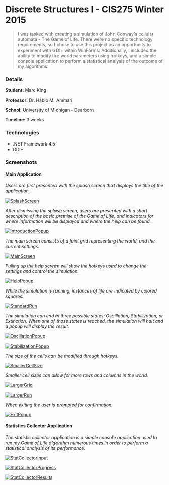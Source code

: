 Discrete Structures I - CIS275 Winter 2015
======
>I was tasked with creating a simulation of John Conway's cellular automata - The Game of Life. 
>There were no specific technology requirements, so I chose to use this project as an opportunity 
>to experiment with GDI+ within WinForms. Additionally, I included the ability to modify the world 
>parameters using hotkeys, and a simple console application to perform a statistical analysis of the
>outcome of my algorithms.

### Details

__Student:__ Marc King

__Professor:__ Dr. Habib M. Ammari

__School:__ University of Michigan - Dearborn

__Timeline:__ 3 weeks

### Technologies

* .NET Framework 4.5
* GDI+

### Screenshots

#### Main Application

*Users are first presented with the splash screen that displays the title of the application.*

[![SplashScreen](Screenshots/SplashScreen_480.png?raw=true "SplashScreen")](Screenshots/SplashScreen.png?raw=true)

*After dismissing the splash screen, users are presented with a short description of the basic
premise of the Game of Life, and indicators for where information will be displayed and where the
help can be found.*

[![IntroductionPopup](Screenshots/IntroductionPopup_480.png?raw=true "IntroductionPopup")](Screenshots/IntroductionPopup.png?raw=true)

*The main screen consists of a faint grid representing the world, and the current settings.*

[![MainScreen](Screenshots/MainScreen_480.png?raw=true "MainScreen")](Screenshots/MainScreen.png?raw=true)

*Pulling up the help screen will show the hotkeys used to change the settings and control the simulation.*

[![HelpPopup](Screenshots/HelpPopup_480.png?raw=true "HelpPopup")](Screenshots/HelpPopup.png?raw=true)

*While the simulation is running, instances of life are indicated by colored squares.*

[![StandardRun](Screenshots/StandardRun_480.png?raw=true "StandardRun")](Screenshots/StandardRun.png?raw=true)

*The simulation can end in three possible states: Oscillation, Stabilization, or Extinction. When one
of those states is reached, the simulation will halt and a popup will display the result.*

[![OscillationPopup](Screenshots/OscillationPopup_480.png?raw=true "OscillationPopup")](Screenshots/OscillationPopup.png?raw=true)

[![StabilizationPopup](Screenshots/StabilizationPopup_480.png?raw=true "StabilizationPopup")](Screenshots/StabilizationPopup.png?raw=true)

*The size of the cells can be modified through hotkeys.*

[![SmallerCellSize](Screenshots/SmallerCellSize_480.png?raw=true "SmallerCellSize")](Screenshots/SmallerCellSize.png?raw=true)

*Smaller cell sizes can allow for more rows and columns in the world.*

[![LargerGrid](Screenshots/LargerGrid_480.png?raw=true "LargerGrid")](Screenshots/LargerGrid.png?raw=true)

[![LargerRun](Screenshots/LargerRun_480.png?raw=true "LargerRun")](Screenshots/LargerRun.png?raw=true)

*When exiting the user is prompted for confirmation.*

[![ExitPopup](Screenshots/ExitPopup_480.png?raw=true "ExitPopup")](Screenshots/ExitPopup.png?raw=true)

#### Statistics Collector Application

*The statistic collector application is a simple console application used to run my Game of Life algorithm
numerous times in order to perform a statistical analysis of its performance.*

[![StatCollectorInput](Screenshots/StatCollectorInput.png?raw=true "StatCollectorInput")](Screenshots/StatCollectorInput.png?raw=true)

[![StatCollectorProgress](Screenshots/StatCollectorProgress.png?raw=true "StatCollectorProgress")](Screenshots/StatCollectorProgress.png?raw=true)

[![StatCollectorResults](Screenshots/StatCollectorResults.png?raw=true "StatCollectorResults")](Screenshots/StatCollectorResults.png?raw=true)

